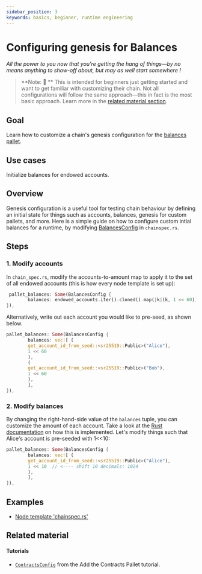 ```yaml
---
sidebar_position: 3
keywords: basics, beginner, runtime engineering
---
```


# Configuring genesis for Balances

_All the power to you now that you're getting the hang of things&mdash;by no means anything to show-off about, but may as well start somewhere !_
> **Note: 📣 ** This is intended for beginners just getting started and want to get familiar with customizing 
their chain. Not all configurations will follow the same approach&mdash;this in fact is the most basic approach. Learn more in the [related material section](#related-material).

## Goal

Learn how to customize a chain's genesis configuration for the [balances pallet][balances-frame].
## Use cases

Initialize balances for endowed accounts.

## Overview

Genesis configuration is a useful tool for testing chain behaviour by defining an initial state for things such as accounts, balances, genesis for custom pallets, and more. Here is a simple guide on how to configure custom intial balances for a runtime, by modifying [BalancesConfig][balances-config-rustdocs] in `chainspec.rs`. 

## Steps

### 1. Modify accounts

In `chain_spec.rs`, modify the accounts-to-amount map to apply it to the set of all endowed accounts (this is how every node template is set up):

```rust
 pallet_balances: Some(BalancesConfig {
		balances: endowed_accounts.iter().cloned().map(|k|(k, 1 << 60)).collect(),
}),
```

Alternatively, write out each account you would like to pre-seed, as shown below.

```rust
pallet_balances: Some(BalancesConfig {
		balances: vec![ (
		get_account_id_from_seed::<sr25519::Public>("Alice"),
		1 << 60
		),
		(
		get_account_id_from_seed::<sr25519::Public>("Bob"),
		1 << 60
		),
		],
}),
```

### 2. Modify balances

By changing the right-hand-side value of the `balances` tuple, you can customize the amount of each account. Take a look at the [Rust documentation][genesis-config-rustdocs] on how this is implemented. Let's modify things such that Alice's account is pre-seeded with 1<<10:

```rust
pallet_balances: Some(BalancesConfig {
		balances: vec![ (
		get_account_id_from_seed::<sr25519::Public>("Alice"),
		1 << 10  // <---- shift 10 decimals: 1024
		),
		],
}),
```

## Examples

- [Node template 'chainspec.rs'][node-template-chainspec]

## Related material
#### Tutorials
- [`ContractsConfig`][genesis-contracts-tutorial] from the Add the Contracts Pallet tutorial.

[balances-frame]: https://substrate.dev/docs/en/knowledgebase/runtime/frame#balances
[balances-config-rustdocs]: https://substrate.dev/rustdocs/v2.0.0/node_template_runtime/type.BalancesConfig.html
[genesis-config-rustdocs]: https://substrate.dev/rustdocs/v2.0.0/pallet_balances/struct.GenesisConfig.html
[node-template-chainspec]: https://github.com/substrate-developer-hub/substrate-node-template/blob/master/node/src/chain_spec.rs
[genesis-contracts-tutorial]: https://substrate.dev/docs/en/tutorials/add-contracts-pallet#genesis-configuration